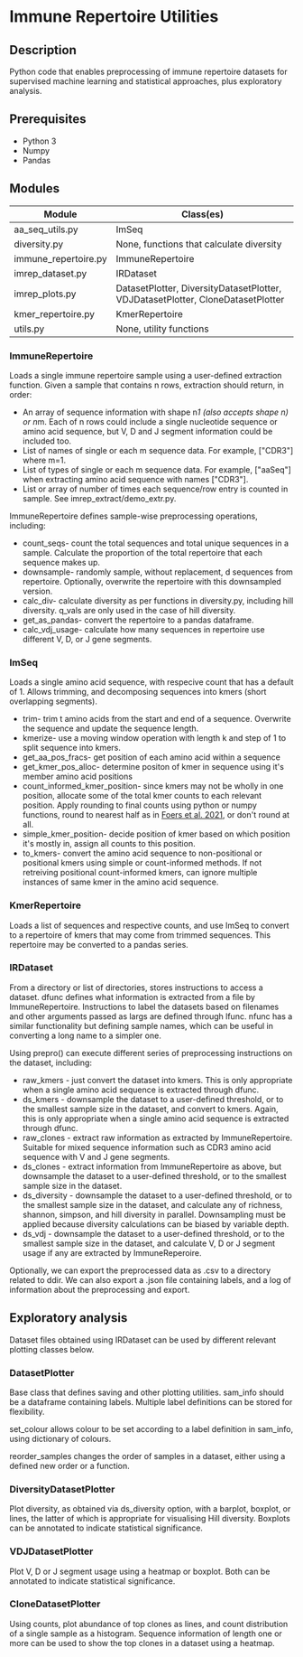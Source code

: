 # Immune Repertoire Utilities

## Description

Python code that enables preprocessing of immune repertoire datasets for supervised machine learning and statistical approaches, plus exploratory analysis.

## Prerequisites

* Python 3
* Numpy
* Pandas
 
## Modules

| Module               | Class(es)                                                                       |
| -------------------- | ------------------------------------------------------------------------------- |
| aa_seq_utils.py      | ImSeq                                                                           |
| diversity.py         | None, functions that calculate diversity                                        |
| immune_repertoire.py | ImmuneRepertoire                                                                |
| imrep_dataset.py     | IRDataset                                                                       |
| imrep_plots.py       | DatasetPlotter, DiversityDatasetPlotter, VDJDatasetPlotter, CloneDatasetPlotter |
| kmer_repertoire.py   | KmerRepertoire                                                                  |
| utils.py             | None, utility functions                                                         |

### ImmuneRepertoire

Loads a single immune repertoire sample using a user-defined extraction function. Given a sample that contains n rows, extraction should return, in order:
* An array of sequence information with shape n*1 (also accepts shape n) or n*m. Each of n rows could include a single nucleotide sequence or amino acid sequence, but V, D and J segment information could be included too. 
* List of names of single or each m sequence data. For example, ["CDR3"] where m=1. 
* List of types of single or each m sequence data. For example, ["aaSeq"] when extracting amino acid sequence with names ["CDR3"]. 
* List or array of number of times each sequence/row entry is counted in sample.
See imrep_extract/demo_extr.py.

ImmuneRepertoire defines sample-wise preprocessing operations, including:
* count_seqs- count the total sequences and total unique sequences in a sample. Calculate the proportion of the total repertoire that each sequence makes up.
* downsample- randomly sample, without replacement, d sequences from repertoire. Optionally, overwrite the repertoire with this downsampled version.
* calc_div- calculate diversity as per functions in diversity.py, including hill diversity. q_vals are only used in the case of hill diversity.
* get_as_pandas- convert the repertoire to a pandas dataframe. 
* calc_vdj_usage- calculate how many sequences in repertoire use different V, D, or J gene segments.

### ImSeq

Loads a single amino acid sequence, with respecive count that has a default of 1. Allows trimming, and decomposing sequences into kmers (short overlapping segments).
* trim- trim t amino acids from the start and end of a sequence. Overwrite the sequence and update the sequence length.
* kmerize- use a moving window operation with length k and step of 1 to split sequence into kmers.
* get_aa_pos_fracs- get position of each amino acid within a sequence
* get_kmer_pos_alloc- determine positon of kmer in sequence using it's member amino acid positions
* count_informed_kmer_position- since kmers may not be wholly in one position, allocate some of the total kmer counts to each relevant position. Apply rounding to final counts using python or numpy functions, round to nearest half as in [Foers et al. 2021](https://pathsocjournals.onlinelibrary.wiley.com/doi/10.1002/path.5592), or don't round at all.  
* simple_kmer_position- decide position of kmer based on which position it's mostly in, assign all counts to this position.
* to_kmers- convert the amino acid sequence to non-positional or positional kmers using simple or count-informed methods. If not retreiving positional count-informed kmers, can ignore multiple instances of same kmer in the amino acid sequence.

### KmerRepertoire

Loads a list of sequences and respective counts, and use ImSeq to convert to a repertoire of kmers that may come from trimmed sequences. This repertoire may be converted to a pandas series.

### IRDataset

From a directory or list of directories, stores instructions to access a dataset. dfunc defines what information is extracted from a file by ImmuneRepertoire. Instructions to label the datasets based on filenames and other arguments passed as largs are defined through lfunc. nfunc has a similar functionality but defining sample names, which can be useful in converting a long name to a simpler one. 

Using prepro() can execute different series of preprocessing instructions on the dataset, including:
* raw_kmers - just convert the dataset into kmers. This is only appropriate when a single amino acid sequence is extracted through dfunc.
* ds_kmers - downsample the dataset to a user-defined threshold, or to the smallest sample size in the dataset, and convert to kmers.  Again, this is only appropriate when a single amino acid sequence is extracted through dfunc.
* raw_clones - extract raw information as extracted by ImmuneRepertoire. Suitable for mixed sequence information such as CDR3 amino acid sequence with V and J gene segments.
* ds_clones - extract information from ImmuneRepertoire as above, but downsample the dataset to a user-defined threshold, or to the smallest sample size in the dataset.
* ds_diversity - downsample the dataset to a user-defined threshold, or to the smallest sample size in the dataset, and calculate any of richness, shannon, simpson, and hill diversity in parallel. Downsampling must be applied because diversity calculations can be biased by variable depth.
* ds_vdj - downsample the dataset to a user-defined threshold, or to the smallest sample size in the dataset, and calculate V, D or J segment usage if any are extracted by ImmuneReperoire.

Optionally, we can export the preprocessed data as .csv to a directory related to ddir. We can also export a .json file containing labels, and a log of information about the preprocessing and export.

## Exploratory analysis
Dataset files obtained using IRDataset can be used by different relevant plotting classes below.

### DatasetPlotter
Base class that defines saving and other plotting utilities. sam_info should be a dataframe containing labels. Multiple label definitions can be stored for flexibility.

set_colour allows colour to be set according to a label definition in sam_info, using dictionary of colours.

reorder_samples changes the order of samples in a dataset, either using a defined new order or a function.

### DiversityDatasetPlotter
Plot diversity, as obtained via ds_diversity option, with a barplot, boxplot, or lines, the latter of which is appropriate for visualising Hill diversity. Boxplots can be annotated to indicate statistical significance.

### VDJDatasetPlotter
Plot V, D or J segment usage using a heatmap or boxplot. Both can be annotated to indicate statistical significance.

### CloneDatasetPlotter
Using counts, plot abundance of top clones as lines, and count distribution of a single sample as a histogram. Sequence information of length one or more can be used to show the top clones in a dataset using a heatmap.

